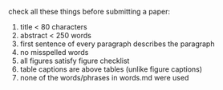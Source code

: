 check all these things before submitting a paper:

1. title < 80 characters
2. abstract < 250 words
3. first sentence of every paragraph describes the paragraph
4. no misspelled words
5. all figures satisfy figure checklist
6. table captions are above tables (unlike figure captions)
7. none of the words/phrases in words.md were used
